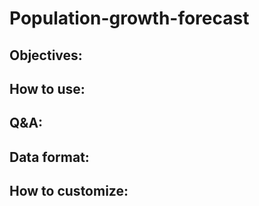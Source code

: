 # Population-growth-forecast
 
## Objectives: 

## How to use:

## Q&A:

## Data format:

## How to customize:
